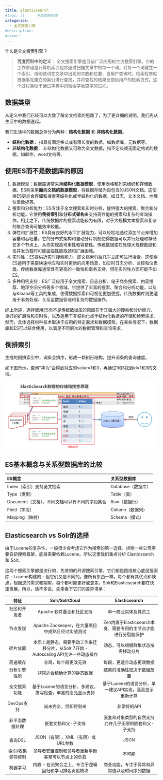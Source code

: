 ```yaml
---
title: Elasticsearch
#tags: []      #添加的标签
categories: 
  - 全文搜索引擎
#description: 
#cover: 
---
```




什么是全文搜索引擎？

> **百度百科中的定义**： 全文搜索引擎是目前广泛应用的主流搜索引擎。它的工作原理是计算机索引程序通过扫描文章中的每一个词，对每一个词建立一个索引，指明该词在文章中出现的次数和位置，当用户查询时，检索程序就根据事先建立的索引进行查找，并将查找的结果反馈给用户的检索方式。这个过程类似于通过字典中的检索字表查字的过程。



## 数据类型

从定义中我们已经可以大致了解全文检索的思路了，为了更详细的说明，我们先从生活中的数据说起。

我们生活中的数据总体分为两种：**结构化数据** 和 **非结构化数据**。

- **结构化数据**： 指具有固定格式或有限长度的数据，如数据库，元数据等。
- **非结构化数据**： 非结构化数据又可称为全文数据，指不定长或无固定格式的数据，如邮件，word文档等。





## 使用ES而不是数据库的原因

1. 数据模型：数据库通常采用**结构化数据模型**，使用表格和列来组织和存储数据。ES则采用**面向文档的数据模型**，将数据存储为自包含的JSON文档。这使得ES更适合存储和搜索非结构化或半结构化的数据，如日志、文本文档、地理位置数据等。
2. 搜索和分析能力：ES专注于全文搜索和实时分析，提供强大的搜索、聚合和分析功能。它使用**倒排索引**和**分布式架构**来支持高性能的搜索和复杂的查询操作。相比之下，传统数据库的搜索功能较为有限，对于大规模文本搜索和复杂的聚合查询可能效率较低。
3. 弹性和扩展性：ES具有良好的水平扩展能力，可以轻松地通过添加节点来增加容量和吞吐量。它的分布式架构和自动分片机制使得数据可以并行处理和存储在多个节点上，从而实现高可用性和容错性。传统数据库在处理大规模数据和高并发负载时可能面临性能瓶颈和扩展困难。
4. 实时性：ES提供近实时搜索能力，即文档索引后几乎立即可进行搜索。这使得ES适用于需要快速响应和实时更新的应用场景，如实时日志分析、监控和仪表盘。传统数据库通常具有更高的一致性和事务支持，但在实时性方面可能不如ES。
5. 多种用例支持：ES广泛应用于全文搜索、日志分析、电子商务搜索、内容推荐、地理空间分析等多个领域。它提供了丰富的搜索、聚合和分析功能，以及与Kibana等工具的集成，使得数据探索和可视化更加便捷。传统数据库则更适用于事务处理、关系型数据管理和复杂的数据操作。

综上所述，选择使用ES而不是传统数据库的原因在于其强大的搜索和分析能力、良好的扩展性和实时性，以及适用于非结构化或半结构化数据的存储和检索需求。然而，具体选择何种技术取决于应用的特定需求和数据模型。在某些情况下，数据库和ES可以结合使用，以满足不同层次的数据管理和查询需求。



## 倒排索引

生成的倒排索引中，词条会排序，形成一颗树形结构，提升词条的查询速度。

如下图所示，查询"华为"会得到对应的value=1和3，再通过1和3找到id=1和3的文档。

![ElasticSearch数据的存储和搜索原理](https://raw.githubusercontent.com/OverCookkk/PicBed/master/blogImg/ElasticSearch%E6%95%B0%E6%8D%AE%E7%9A%84%E5%AD%98%E5%82%A8%E5%92%8C%E6%90%9C%E7%B4%A2%E5%8E%9F%E7%90%86.png)



## ES基本概念与关系型数据库的比较

| ES概念                                         | 关系型数据库       |
| :--------------------------------------------- | :----------------- |
| Index（索引）支持全文检索                      | Database（数据库） |
| Type（类型）                                   | Table（表）        |
| Document（文档），不同文档可以有不同的字段集合 | Row（数据行）      |
| Field（字段）                                  | Column（数据列）   |
| Mapping（映射）                                | Schema（模式）     |





## Elasticsearch vs Solr的选择

由于Lucene的复杂性，一般很少会考虑它作为搜索的第一选择，排除一些公司需要自研搜索框架，底层需要依赖Lucene。所以这里我们重点分析 Elasticsearch 和 Solr。

这两个搜索引擎都是流行的，先进的的开源搜索引擎。它们都是围绕核心底层搜索库 - Lucene构建的 - 但它们又是不同的。像所有东西一样，每个都有其优点和缺点，根据您的需求和期望，每个都可能更好或更差。Solr和Elasticsearch都在快速发展，所以，话不多说，先来看下它们的差异清单：

|       特征        |                        Solr/SolrCloud                        |                        Elasticsearch                         |
| :---------------: | :----------------------------------------------------------: | :----------------------------------------------------------: |
|   社区和开发者    |                  Apache 软件基金和社区支持                   |                     单一商业实体及其员工                     |
|     节点发现      |       Apache Zookeeper，在大量项目中成熟且经过实战测试       | Zen内置于Elasticsearch本身，需要专用的主节点才能进行分裂脑保护 |
|     碎片放置      | 本质上是静态，需要手动工作来迁移分片，从Solr 7开始 - Autoscaling API允许一些动态操作 |              动态，可以根据群集状态按需移动分片              |
|     高速缓存      |                     全局，每个段更改无效                     |                   每段，更适合动态更改数据                   |
|   分析引擎性能    |                  非常适合精确计算的静态数据                  |                  结果的准确性取决于数据放置                  |
|   全文搜索功能    |  基于Lucene的语言分析，多建议，拼写检查，丰富的高亮显示支持  |   基于Lucene的语言分析，单一建议API实现，高亮显示重新计算    |
|    DevOps支持     |                     尚未完全，但即将到来                     |                         非常好的API                          |
|  非平面数据处理   |                     嵌套文档和父-子支持                      |    嵌套和对象类型的自然支持允许几乎无限的嵌套和父-子支持     |
|      查询DSL      |              JSON（有限），XML（有限）或URL参数              |                             JSON                             |
| 索引/收集领导控制 |      领导者安置控制和领导者重新平衡甚至可以节点上的负载      |                            不可能                            |
|     机器学习      |    内置 - 在流聚合之上，专注于逻辑回归和学习排名贡献模块     |         商业功能，专注于异常和异常值以及时间序列数据         |